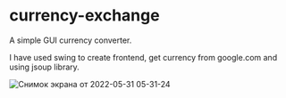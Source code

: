 # currency-exchange
A simple GUI currency converter.

I have used swing to create frontend, get currency from google.com and using jsoup library.

![Снимок экрана от 2022-05-31 05-31-24](https://user-images.githubusercontent.com/87228839/171082902-e0e71087-dcf4-4544-a08b-78a3ee1ce514.png)
